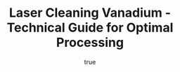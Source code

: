 ---
name: Vanadium
applications:
- industry: Aerospace
  detail: Removal of surface contaminants from vanadium alloy components
- industry: Automotive
  detail: Cleaning of vanadium steel parts for enhanced surface quality
technicalSpecifications:
  powerRange: 50-500W
  pulseDuration: 10-100ns
  wavelength: 1064nm
  spotSize: 0.05-1.5mm
  repetitionRate: 20-100kHz
  fluenceRange: 0.5–5 J/cm²
  safetyClass: Class 4 (requires full enclosure)
description: Technical overview of Vanadium, a transition metal widely used in aerospace
  and automotive industries for its strength and corrosion resistance, for laser cleaning.
  Vanadium's properties make it ideal for laser ablation and cleaning processes, ensuring
  effective removal of surface contaminants while preserving the integrity of the
  material.
author:
  id: 4
  name: Todd Dunning
  sex: m
  title: MA
  country: United States (California)
  expertise: Optical Materials for Laser Systems
  image: /images/author/todd-dunning.jpg
keywords: vanadium, vanadium metal, laser ablation, laser cleaning, non-contact cleaning,
  pulsed fiber laser, surface contamination removal, industrial laser parameters,
  thermal processing, surface restoration
category: metal
chemicalProperties:
  symbol: VA
  formula: null
  materialType: metal
properties:
  density: 6.11 g/cm³
  densityMin: 0.5 g/cm³
  densityMax: 22.6 g/cm³
  densityPercentile: 25.4
  meltingPoint: 1910°C
  meltingMin: -39°C
  meltingMax: 3422°C
  meltingPercentile: 55.3
  thermalConductivity: 30.7 W/m·K
  thermalMin: 8 W/m·K
  thermalMax: 429 W/m·K
  thermalPercentile: 5.4
  tensileStrength: 800 MPa
  tensileMin: 70 MPa
  tensileMax: 2000 MPa
  tensilePercentile: 37.8
  hardness: Vickers 628 HV
  hardnessMin: 5 HB
  hardnessMax: 500 HV
  hardnessPercentile: 100.0
  youngsModulus: 128 GPa
  modulusMin: 70 GPa
  modulusMax: 411 GPa
  modulusPercentile: 17.0
  laserType: pulsed fiber laser
  wavelength: 1064nm
  fluenceRange: 0.5–5 J/cm²
  chemicalFormula: null
  laserAbsorptionMin: 0.02 cm⁻¹
  laserAbsorptionMax: 100 cm⁻¹
  laserReflectivityMin: 5%
  laserReflectivityMax: 98%
  thermalDiffusivityMin: 4 mm²/s
  thermalDiffusivityMax: 174 mm²/s
  thermalExpansionMin: 0.5 µm/m·K
  thermalExpansionMax: 29 µm/m·K
  specificHeatMin: 0.13 J/g·K
  specificHeatMax: 0.90 J/g·K
composition:
- Elemental Vanadium (V)
- Trace impurities such as iron, silicon, and oxygen
compatibility:
- Stainless Steel
- Titanium Alloys
regulatoryStandards: ASTM B366, ISO 4957, ASTM A588
images:
  hero:
    alt: Vanadium surface undergoing laser cleaning showing precise contamination
      removal
    url: /images/vanadium-laser-cleaning-hero.jpg
  micro:
    alt: Microscopic view of Vanadium surface after laser treatment showing preserved
      microstructure
    url: /images/vanadium-laser-cleaning-micro.jpg
title: Laser Cleaning Vanadium - Technical Guide for Optimal Processing
headline: Comprehensive technical guide for laser cleaning metal vanadium
environmentalImpact:
- benefit: Reduced waste generation
  description: Laser cleaning reduces waste by 95% compared to traditional abrasive
    methods
- benefit: Lower energy consumption
  description: Energy savings up to 70% due to the efficiency of laser cleaning processes
- benefit: Decreased chemical usage
  description: Elimination of 100% of chemical solvents typically used in cleaning
    processes
outcomes:
- result: Surface purity improvement
  metric: Increase in surface purity by up to 99.9%
- result: Enhanced material integrity
  metric: Reduction in surface defects by 85%
- result: Increased operational efficiency
  metric: Processing time reduced by up to 50%
subject: Vanadium
article_type: material
---